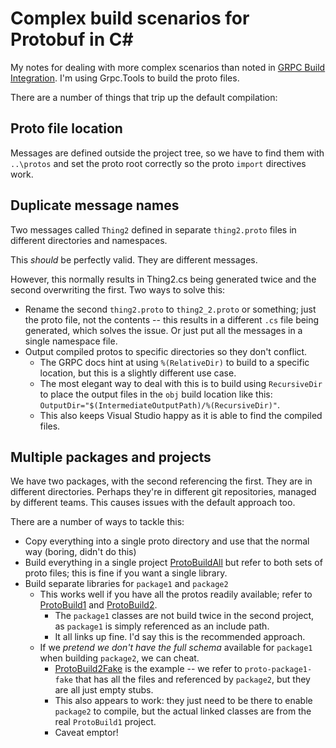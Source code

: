# Complex build scenarios for Protobuf in C# 

My notes for dealing with more complex scenarios than noted in [GRPC Build Integration](https://github.com/grpc/grpc/blob/master/src/csharp/BUILD-INTEGRATION.md). I'm using Grpc.Tools to build the proto files.

There are a number of things that trip up the default compilation:

## Proto file location

Messages are defined outside the project tree, so we have to find them with `..\protos` and set the proto root correctly so the proto `import` directives work.

## Duplicate message names

Two messages called `Thing2` defined in separate `thing2.proto` files in different directories and namespaces.

This *should* be perfectly valid. They are different messages.

However, this normally results in Thing2.cs being generated twice and the second overwriting the first. Two ways to solve this:

- Rename the second `thing2.proto` to `thing2_2.proto` or something; just the proto file, not the contents -- this results in a different `.cs` file being generated, which solves the issue. Or just put all the messages in a single namespace file.
- Output compiled protos to specific directories so they don't conflict. 
    - The GRPC docs hint at using `%(RelativeDir)` to build to a specific location, but this is a slightly different use case. 
    - The most elegant way to deal with this is to build using `RecursiveDir` to place the output files in the `obj` build location like this: `OutputDir="$(IntermediateOutputPath)/%(RecursiveDir)"`. 
    - This also keeps Visual Studio happy as it is able to find the compiled files.

## Multiple packages and projects

We have two packages, with the second referencing the first. They are in different directories. Perhaps they're in different git repositories, managed by different teams. This causes issues with the default approach too.

There are a number of ways to tackle this:

- Copy everything into a single proto directory and use that the normal way (boring, didn't do this)
- Build everything in a single project [ProtoBuildAll](src/ProtoBuildAll) but refer to both sets of proto files; this is fine if you want a single library.
- Build separate libraries for `package1` and `package2`
    - This works well if you have all the protos readily available; refer to [ProtoBuild1](src/ProtoBuild1) and [ProtoBuild2](src/ProtoBuild2). 
        - The `package1` classes are not build twice in the second project, as `package1` is simply referenced as an include path. 
        - It all links up fine. I'd say this is the recommended approach.
    - If we *pretend we don't have the full schema* available for `package1` when building `package2`, we can cheat.
        - [ProtoBuild2Fake](src/ProtoBuild2Fake) is the example -- we refer to `proto-package1-fake` that has all the files and referenced by `package2`, but they are all just empty stubs. 
        - This also appears to work: they just need to be there to enable `package2` to compile, but the actual linked classes are from the real `ProtoBuild1` project.
        - Caveat emptor!


